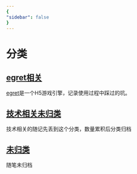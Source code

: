 ```yaml
---
{
"sidebar": false
}
---
```

# 分类

## [egret相关](/egret/)
[egret](https://www.egret.com)是一个H5游戏引擎，记录使用过程中踩过的坑。

## [技术相关未归类](/tech/)
技术相关的随记先丢到这个分类，数量累积后分类归档

## [未归类](/common/)
随笔未归档
